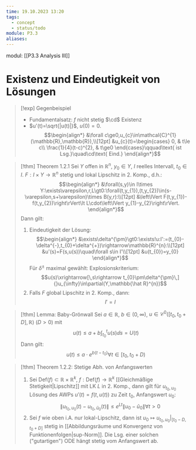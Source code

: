 ```yaml
---
time: 19.10.2023 13:20
tags:
  - concept
  - status/todo
module: P3.3
aliases:
---
```

modul: [[P3.3 Analysis III]]
# Existenz und Eindeutigkeit von Lösungen

>[!exp] Gegenbeispiel
>- Fundamentalsatz: $f$ nicht stetig $\cd$ Existenz
>- $u'(t)=\sqrt{|u(t)|}$, $u(0)=0$. $$\begin{align*}
&\forall c\ge0,u_{c}\in\mathcal{C}^{1}(\mathbb{R},\mathbb{R}),\\[12pt]
&u_{c}(t)=\begin{cases}
0, & t\le c\\
\frac{1}{4}(t-c)^{2}, & t\ge0
\end{cases}\qquad\text{ ist Lsg.}\quad\cd\text{ Eind.}
\end{align*}$$

>[!thm] Theorem 1.2.1
>Sei $Y$ offen in $\mathbb{R}^{n}$, $y_{0}\in Y$, $I$ reelles Intervall, $t_{0}\in I$. $F:I\times Y\rightarrow\mathbb{R}^{n}$ stetig und lokal Lipschitz in 2. Komp., d.h.: $$\begin{align*}
&\forall(s,y)\in I\times Y:\exists\varepsilon,r,L\gt0:\forall(t,y_{1}),(t,y_{2})\in(s-\varepsilon,s+\varepsilon)\times B(y,r):\\[12pt]
&\left\lVert F(t,y_{1})-f(t,y_{2})\right\rVert\lt L\cdot\left\lVert y_{1}-y_{2}\right\rVert.
\end{align*}$$
>Dann gilt:
>1. Eindeutigkeit der Lösung:
>   $$\begin{align*}
&\exists\delta^{\pm}\gt0:\exists!u:I':=(t_{0}-\delta^{-},t_{0}+\delta^{+})\rightarrow\mathbb{R}^{n}:\\[12pt]
&u'(s)=F(s,u(s))\quad\forall s\in I'\\[12pt]
&u(t_{0})=y_{0}
\end{align*}$$
>    Für $\delta^{\pm}$ maximal gewählt: Explosionskriterium: $$u(s)\xrightarrow[\,s\rightarrow t_{0}\pm\delta^{\pm}\,]{}u_{\infty}\in\partial(Y,\mathbb{\hat R}^{n})$$
>1. Falls $F$ global Lipschitz in 2. Komp., dann: $$I'=I$$

>[!thm] Lemma: Baby-Grönwall
>Sei $a\in\mathbb{R}$, $b\in(0,\infty)$, $u\in\mathcal{C}^{0}([t_{0},t_{0}+D],\mathbb{R})$ ($D\gt0$) mit $$u(t)\le a+b\int_{t_{0}}^{t}u(s)\dd s=U(t)$$
>Dann gilt: $$u(t)\le a\cdot e^{b(t-t_{0})}\forall t\in[t_{0},t_{0}+D)$$

>[!thm] Theorem 1.2.2: Stetige Abh. von Anfangswerten
>1. Sei $\text{Def}(f)\subset\mathbb{R}\times\mathbb{R}^{k}$, $f:\text{Def}(f)\rightarrow\mathbb{R}^{k}$ [[Gleichmäßige Stetigkeit|Lipschitz]] mit LK $L$ in 2. Komp., dann gilt für $u_{t_{0},u_{0}}$ Lösung des AWPs $u'(t)=f(t,u(t))$ zu Zeit $t_{0}$, Anfangswert $u_{0}$: $$\left\lVert u_{t_{0},u_{0}}(t)-u_{t_{0},\tilde u_{0}}(t)\right\rVert\le e^{Lt}\left\lVert u_{0}-\tilde u_{0}\right\rVert\forall t\gt0$$
>2. Sei $f$ wie oben i.A. nur lokal-Lipschitz, dann ist $u_{0}\mapsto u_{t_{0},u_{0}}\vert_{[t_{0}-D,t_{0}+D]}$ stetig in [[Abbildungsräume und Konvergenz von Funktionenfolgen|sup-Norm]]. Die Lsg. einer solchen ("gutartigen") ODE hängt stetig vom Anfangswert ab.
